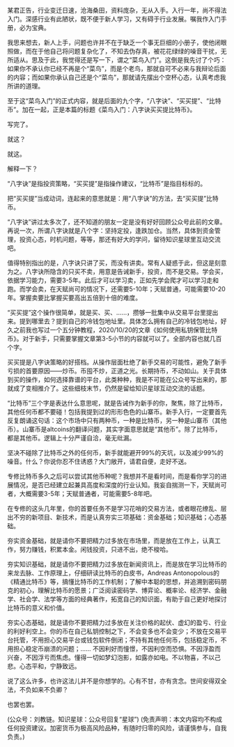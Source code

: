 
某君正告，行业变迁日速，沧海桑田，资料庞杂，无从入手。入行一年，尚不得法入门。深感行业有此陋状，既不便于新人学习，又有碍于行业发展。嘱我作入门手册，必为宝典。

我思来想去，新人上手，问题也许并不在于缺乏一个事无巨细的小册子，使他闭眼照做，而在于他自己将问题复杂化了，不知去伪存真，被花花绿绿的噪音干扰，无所适从。思及于此，我觉得还是写一下，谓之“菜鸟入门”。这倒是我先讨了个巧：如果你不承认你已经不再是个“菜鸟”，而是个老鸟，那就自可不必来与我辩论后面的内容；而如果你承认自己还是个“菜鸟”，那就请先摆出个空杯心态，认真考虑我所讲的道理。

至于这“菜鸟入门”的正式内容，就是后面的九个字，“八字诀”、“买买提”、“比特币”。加在一起，正是本篇的标题《菜鸟入门：八字诀买买提比特币》。

写完了。

就这？

就这。

解释一下？

“八字诀”是指投资策略，“买买提”是指操作建议，“比特币”是指目标标的。

把“买买提”当成动词，连起来的意思就是：用“八字诀”的方法，去“买买提”比特币。

“八字诀”讲过太多次了，还不知道的朋友一定是没有好好回顾公众号此前的文章。再说一次，所谓八字诀就是八个字：坚持定投，逢跌加仓。当然，具体到资金管理，投资心态，时机问题，等等，那还有好大的学问，留待知识星球里互动交流吧。

值得特别指出的是，八字诀只讲了买，而没有讲卖。常有人疑惑于此，但这是刻意为之。八字诀所隐含的只买不卖，用意是告诫新手，投资，而不是交易。学会买，依据学习能力，需要3-5年。此后才可以学习卖，正如先学会爬才可以学习走和跑。而学会卖，在天赋尚可的情况下，还需要5-10年；天赋普通，可能需要10-20年。掌握卖要比掌握买要高出五倍到十倍的难度。

“买买提”这个操作很简单，就是买、买、……，攒够一批集中从交易平台里提出来。提到哪里去？提到自己的冷钱包地址里。具体怎么拥有自己的冷钱包地址，好久之前我也写过一个五分钟教程，2020/10/20的文章《如何使用私钥保管比特币》。对于新手，只需要掌握文章第3-5小节的内容就可以了。全部内容也就几百个字。

买买提是八字诀策略的好搭档。从操作层面杜绝了新手交易的可能性，避免了新手亏损的首要原因——炒币。币囤不炒，正道之光。长期持币，不动如山。关于具体到买的操作，如何选择靠谱的平台，此类种种，我是不可能在公众号写出来的，那就成了变相推介了。这些细枝末节，仍然是留给知识星球互动交流的话题。

“比特币”三个字是表达什么意思呢，就是告诫作为新手的你，聚焦，除了比特币，其他任何币都不要碰！包括我提到过的形形色色的山寨币。新手入行，一定要首先反复朗诵这句话：这个市场中只有两种币，一种是比特币，另一种是山寨币（其他币）。山寨币是altcoins的翻译问题，其实字面意思就是“其他币”。除了比特币，都是其他币。逻辑上十分严谨自洽，毫无纰漏。

坚决不碰除了比特币之外的任何币，新手就能避开99%的天坑，以及减少99%的噪音。什么？你说你忍不住诱惑？大门敞开，请君自便，走好不送。

专修比特币多久之后可以尝试其他币种呢？我想并不是看时间，而是看你学习的进展情况，是否已经建立起兼具高度和深度的行业认知。我妄自揣测一下，天赋尚可者，大概需要3-5年；天赋普通者，可能需要5-8年吧。

在专修的这头几年里，你的首要任务不是学习花哨的交易方法，或者眼花缭乱、层出不穷的新项目、新技术，而是认真夯实三项基础：资金基础；知识基础；心态基础。

夯实资金基础，就是请你不要把精力过多放在市场里，而是放在工作上，认真工作，努力赚钱，积累本金。闲钱投资，只进不出，绝不梭哈。

夯实知识基础，就是请你不要把精力过多放在新闻资讯上，而是放在学习比特币的来龙去脉、工作原理上，仔细研读比特币的白皮书，Andreas Antonopolous的《精通比特币》等，搞懂比特币的工作机制；了解中本聪的思想，并追溯到密码朋克的初心，理解比特币的愿景；广泛阅读密码学、博弈论、概率论、经济学、金融学、社会学、法学等方面的经典著作，拓宽自己的知识面，有助于自己更好地探讨比特币的意义和价值。

夯实心态基础，就是请你不要把精力过多放在关注价格的起伏、虚幻的盈亏、行业的利好利空上。你的币在自己私钥控制之下，不会变多也不会变少；不放在交易平台托管，不用担心交易平台或钱包软件倒闭；不持有其他任何币，包括稳定币，不用担心稳定币崩溃的问题；…… 不因利好而憧憬，不因利空而恐惧。不因浮盈而兴奋，不因浮亏而焦虑。懂得一切如梦幻泡影，如露亦如电。不以物喜，不以己悲。心态平和，宁静致远。

说了这么许多，也许这法儿并不是你想学的。心有不甘，亦有贪念。世间安得双全法，不负如来不负卿？

也罢也罢。

(公众号：刘教链。知识星球：公众号回复“星球”)
(免责声明：本文内容均不构成任何投资建议。加密货币为极高风险品种，有随时归零的风险，请谨慎参与，自我负责。)
